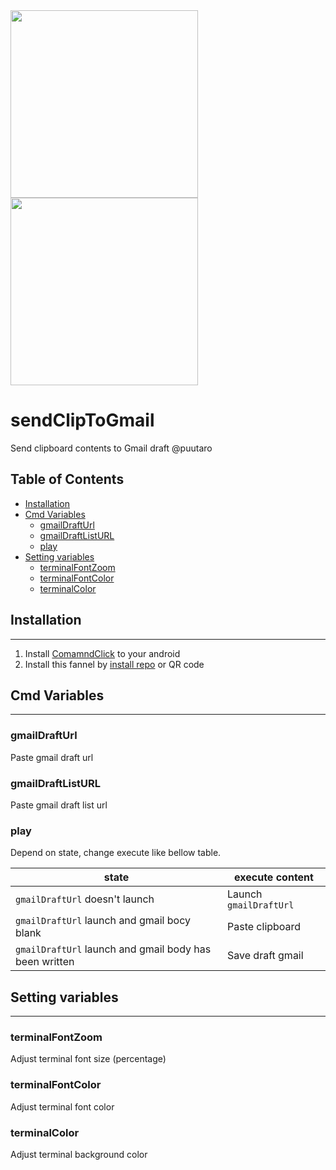 

<div><img src="https://github.com/puutaro/sendClipToGmail/assets/55217593/085e2777-f9d0-4f73-80f5-373bef7f6ff1" width="300">  </div>
  
<div><img src="https://github.com/puutaro/selectTyper/assets/55217593/555e8f5f-656a-4faf-bb76-f663c01cfe47" width="300"></div> 


# sendClipToGmail


Send clipboard contents to Gmail draft @puutaro

Table of Contents
-------
<!-- vim-markdown-toc GFM --> 
* [Installation](#installation)
* [Cmd Variables](#cmd-variables)
	* [gmailDraftUrl](#gmaildrafturl)
	* [gmailDraftListURL](#gmaildraftlisturl)
	* [play](#play)
* [Setting variables](#setting-variables)
	* [terminalFontZoom](#terminalfontzoom)
	* [terminalFontColor](#terminalfontcolor)
	* [terminalColor](#terminalColor)

## Installation
--------------

1. Install [ComamndClick](https://github.com/puutaro/CommandClick#app-installation) to your android
2. Install this fannel by [install repo](https://github.com/puutaro/CommandClick/blob/master/USAGE.md#install-fannel) or QR code


## Cmd Variables
--------
### gmailDraftUrl 
Paste gmail draft url
### gmailDraftListURL 
Paste gmail draft list url
### play 
Depend on state, change execute like bellow table.

| state | execute content | 
| --------- | --------- |
| `gmailDraftUrl` doesn't launch | Launch `gmailDraftUrl` |
| `gmailDraftUrl` launch and gmail bocy blank | Paste clipboard |
| `gmailDraftUrl` launch and gmail body has been written | Save draft gmail |


## Setting variables
---------
### terminalFontZoom
Adjust terminal font size (percentage)
### terminalFontColor
Adjust terminal font color
### terminalColor
Adjust terminal background color
